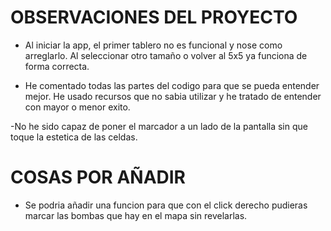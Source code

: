 # OBSERVACIONES DEL PROYECTO

- Al iniciar la app, el primer tablero no es funcional y nose como arreglarlo. Al seleccionar otro tamaño o volver al 5x5 ya  funciona de forma correcta.

- He comentado todas las partes del codigo para que se pueda entender mejor. He usado recursos que no sabia utilizar y he tratado de entender con mayor o menor exito.

-No he sido capaz de poner el marcador a un lado de la pantalla sin que toque la estetica de las celdas.

# COSAS POR AÑADIR

-  Se podria añadir una funcion para que con el click derecho pudieras marcar las bombas que hay en el mapa sin revelarlas.